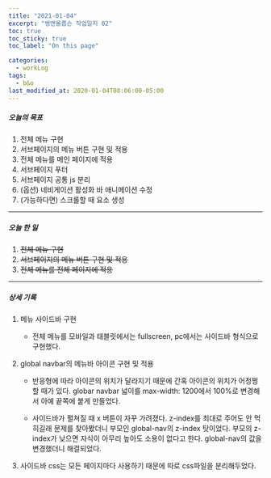 ```yaml
---
title: "2021-01-04"
excerpt: "뱅앤올룹슨 작업일지 02"
toc: true
toc_sticky: true
toc_label: "On this page"

categories:
  - workLog
tags:
  - b&o
last_modified_at: 2020-01-04T08:06:00-05:00
---
```


##### 오늘의 목표

1. 전체 메뉴 구현
2. 서브페이지의 메뉴 버튼 구현 및 적용
3. 전체 메뉴를 메인 페이지에 적용
4. 서브페이지 푸터
5. 서브페이지 공통 js 분리
6. (옵션) 네비게이션 활성화 바 애니메이션 수정
7. (가능하다면) 스크롤할 때 요소 생성

---

##### 오늘 한 일

1. ~~전체 메뉴 구현~~ <br/>
2. ~~서브페이지의 메뉴 버튼 구현 및 적용~~ <br/>
3. ~~전체 메뉴를 전체 페이지에 적용~~ <br/>

---

##### 상세 기록

1. 메뉴 사이드바 구현

   - 전체 메뉴를 모바일과 태블릿에서는 fullscreen, pc에서는 사이드바 형식으로 구현했다.

2. global navbar의 메뉴바 아이콘 구현 및 적용

   - 반응형에 따라 아이콘의 위치가 달라지기 때문에 간혹 아이콘의 위치가 어정쩡할 때가 있다. globar navbar 넓이를 max-width: 1200에서 100%로 변경해서 아예 끝쪽에 붙게 만들었다.

   - 사이드바가 펼쳐질 때 x 버튼이 자꾸 가려졌다. z-index를 최대로 주어도 안 먹히길래 문제를 찾아봤더니 부모인 global-nav의 z-index 탓이었다. 부모의 z-index가 낮으면 자식이 아무리 높아도 소용이 없다고 한다. global-nav의 값을 변경했더니 해결되었다.

3. 사이드바 css는 모든 페이지마다 사용하기 때문에 따로 css파일을 분리해두었다.

<br />
